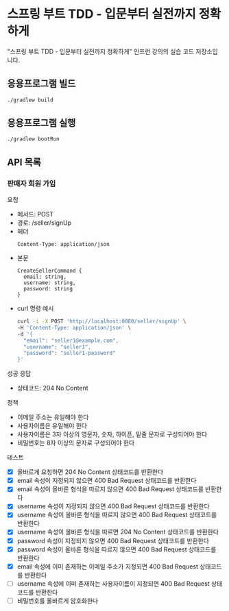 # 스프링 부트 TDD - 입문부터 실전까지 정확하게

"스프링 부트 TDD - 입문부터 실전까지 정확하게" 인프런 강의의 실습 코드 저장소입니다.

## 응용프로그램 빌드

```bash
./gradlew build
```

## 응용프로그램 실행

```bash
./gradlew bootRun
```

## API 목록

### 판매자 회원 가입

요청
- 메서드: POST
- 경로: /seller/signUp
- 헤더
  ```
  Content-Type: application/json
  ```
- 본문
  ```
  CreateSellerCommand {
    email: string,
    username: string,
    password: string
  }
  ```
- curl 명령 예시
  ```bash
  curl -i -X POST 'http://localhost:8080/seller/signUp' \
  -H 'Content-Type: application/json' \
  -d '{
    "email": "seller1@example.com",
    "username": "seller1",
    "password": "seller1-password"
  }'
  ```

성공 응답
- 상태코드: 204 No Content

정책
- 이메일 주소는 유일해야 한다
- 사용자이름은 유일해야 한다
- 사용자이름은 3자 이상의 영문자, 숫자, 하이픈, 밑줄 문자로 구성되어야 한다
- 비밀번호는 8자 이상의 문자로 구성되어야 한다

테스트
- [x] 올바르게 요청하면 204 No Content 상태코드를 반환한다
- [x] email 속성이 지정되지 않으면 400 Bad Request 상태코드를 반환한다
- [x] email 속성이 올바른 형식을 따르지 않으면 400 Bad Request 상태코드를 반환한다
- [x] username 속성이 지정되지 않으면 400 Bad Request 상태코드를 반환한다
- [x] username 속성이 올바른 형식을 따르지 않으면 400 Bad Request 상태코드를 반환한다
- [x] username 속성이 올바른 형식을 따르면 204 No Content 상태코드를 반환한다
- [x] password 속성이 지정되지 않으면 400 Bad Request 상태코드를 반환한다
- [x] password 속성이 올바른 형식을 따르지 않으면 400 Bad Request 상태코드를 반환한다
- [x] email 속성에 이미 존재하는 이메일 주소가 지정되면 400 Bad Request 상태코드를 반환한다
- [ ] username 속성에 이미 존재하는 사용자이름이 지정되면 400 Bad Request 상태코드를 반환한다
- [ ] 비밀번호를 올바르게 암호화한다
